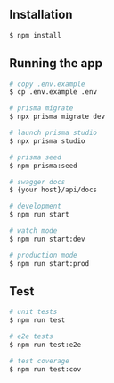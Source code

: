 ## Installation

```bash
$ npm install
```

## Running the app

```bash
# copy .env.example
$ cp .env.example .env

# prisma migrate
$ npx prisma migrate dev

# launch prisma studio
$ npx prisma studio

# prisma seed
$ npm prisma:seed

# swagger docs
$ {your host}/api/docs

# development
$ npm run start

# watch mode
$ npm run start:dev

# production mode
$ npm run start:prod
```

## Test

```bash
# unit tests
$ npm run test

# e2e tests
$ npm run test:e2e

# test coverage
$ npm run test:cov
```

